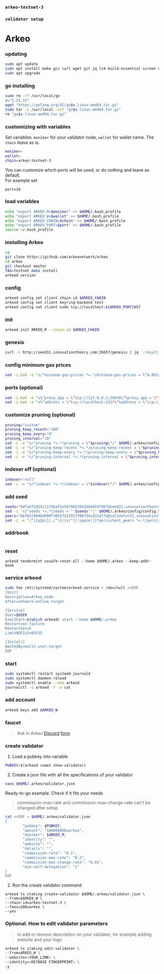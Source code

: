 ### `arkeo-testnet-3`
### `validator setup`

#

# Arkeo

### updating
```bash
sudo apt update
sudo apt install make gcc curl wget git jq lz4 build-essential screen nano ncdu -qy
sudo apt upgrade
```

### go installing
```bash
sudo rm -rf /usr/local/go
v="1.21.13"
wget "https://golang.org/dl/go$v.linux-amd64.tar.gz"
sudo tar -C /usr/local -xzf "go$v.linux-amd64.tar.gz"
rm "go$v.linux-amd64.tar.gz"
```

### customizing with variables
Set variables: `moniker` for your validator node, `wallet` for wallet name. The `chain` leave as is.
```bash
moniker=
wallet=
chain=arkeo-testnet-3
```
You can customize which ports will be used, or do nothing and leave as default.    
For example set
```
port=18
```

### load variables
```bash
echo "export ARKEO_M=$moniker" >> $HOME/.bash_profile
echo "export ARKEO_W=$wallet" >> $HOME/.bash_profile
echo "export ARKEO_CHAIN=$chain" >> $HOME/.bash_profile
echo "export ARKEO_PORT=$port" >> $HOME/.bash_profile
source ~/.bash_profile
```

### installing Arkeo
```bash
cd
git clone https://github.com/arkeonetwork/arkeo
cd arkeo
git checkout master
TAG=testnet make install
arkeod version
```

### config
```bash
arkeod config set client chain-id $ARKEO_CHAIN
arkeod config set client keyring-backend test
arkeod config set client node tcp://localhost:${ARKEO_PORT}657
```

### init
```bash
arkeod init ARKEO_M --chain-id $ARKEO_CHAIN
```

### genesis
```bash
curl -s http://seed31.innovationtheory.com:26657/genesis | jq '.result.genesis' > $HOME/.arkeo/config/genesis.json
```

### config minimum gas prices
```bash
sed -i.bak -e "s/^minimum-gas-prices *=.*/minimum-gas-prices = \"0.001uarkeo\"/;" ~/.arkeo/config/app.toml
```

### ports (optional)
```bash
sed -i.bak -e "s%^proxy_app = \"tcp://127.0.0.1:26658\"%proxy_app = \"tcp://127.0.0.1:${ARKEO_PORT}658\"%; s%^laddr = \"tcp://127.0.0.1:26657\"%laddr = \"tcp://127.0.0.1:${ARKEO_PORT}657\"%; s%^pprof_laddr = \"localhost:6060\"%pprof_laddr = \"localhost:${ARKEO_PORT}060\"%; s%^laddr = \"tcp://0.0.0.0:26656\"%laddr = \"tcp://0.0.0.0:${ARKEO_PORT}656\"%; s%^prometheus_listen_addr = \":26660\"%prometheus_listen_addr = \":${ARKEO_PORT}660\"%" $HOME/.arkeo/config/config.toml
sed -i.bak -e "s%^address = \"tcp://localhost:1317\"%address = \"tcp://localhost:${ARKEO_PORT}317\"%; s%^address = \"localhost:9090\"%address = \"localhost:${ARKEO_PORT}090\"%" $HOME/.arkeo/config/app.toml
```

### customize pruning (optional)
```bash
pruning="custom"
pruning_keep_recent="100"
pruning_keep_every="0"
pruning_interval="19"
sed -i -e "s/^pruning *=.*/pruning = \"$pruning\"/" $HOME/.arkeo/config/app.toml
sed -i -e "s/^pruning-keep-recent *=.*/pruning-keep-recent = \"$pruning_keep_recent\"/" $HOME/.arkeo/config/app.toml
sed -i -e "s/^pruning-keep-every *=.*/pruning-keep-every = \"$pruning_keep_every\"/" $HOME/.arkeo/config/app.toml
sed -i -e "s/^pruning-interval *=.*/pruning-interval = \"$pruning_interval\"/" $HOME/.arkeo/config/app.toml
```

### indexer off (optional)
```bash
indexer="null"
sed -i -e "s/^indexer *=.*/indexer = \"$indexer\"/" $HOME/.arkeo/config/config.toml
```

### add seed
```bash
seeds="9dfa5f2d19c1174baf5e597965394269e654f9b7@seed31.innovationtheory.com:26656"
sed -i 's|^seeds *=.*|seeds = "'$seeds'"|' $HOME/.arkeo/config/config.toml
peers="bb761c984bd990f3055f412917396754cd22af7a@validator31.innovationtheory.com:26656,81e36f94351d47803b8e1e0d0ad2d2e8e14ed36b@validator32.innovationtheory.com:26656"
sed -i -e "/^\[p2p\]/,/^\[/{s/^[[:space:]]*persistent_peers *=.*/persistent_peers = \"$PEERS\"/}" $HOME/.arkeo/config/config.toml
```

### addrbook
```

```

### reset
```
arkeod tendermint unsafe-reset-all --home $HOME/.arkeo --keep-addr-book
```

### service arkeod
```bash
sudo tee /etc/systemd/system/arkeod.service > /dev/null <<EOF
[Unit]
Description=Arkeo_node
After=network-online.target

[Service]
User=$USER
ExecStart=$(which arkeod) start --home $HOME/.arkeo
Restart=on-failure
RestartSec=5
LimitNOFILE=65535

[Install]
WantedBy=multi-user.target
EOF
```

### start
```bash
sudo systemctl restart systemd-journald
sudo systemctl daemon-reload
sudo systemctl enable --now arkeod
journalctl -u arkeod -f -o cat
```

### add account
```bash
arkeod keys add $ARKEO_W
```

### faucet
> Ask in Arkeo [Discord](https://discord.gg/BfEHpm6uFc)
> [form](https://docs.google.com/forms/d/e/1FAIpQLSeBNEWdmTRGG_UWMj5HxUeQB141rhW9T6teOTnzMP_6mXAzMA/viewform)

### create validator
1. Load a pubkey into variable
```bash
PUBKEY=$(arkeod comet show-validator)
```

2. Create a json file with all the specifications of your validator
```bash
nano $HOME/.arkeo/validator.json
```
Ready-to-go example. Check if it fits your needs
> commission-max-rate and commission-max-change-rate can't be changed after setup     
```bash
cat <<EOF > $HOME/.arkeo/validator.json
{
        "pubkey": $PUBKEY,
        "amount": "100000000uarkeo", 
        "moniker": $ARKEO_M,
        "identity": "",
        "website": "",
        "details": "",
        "commission-rate": "0.1",
        "commission-max-rate": "0.2",
        "commission-max-change-rate": "0.01",
        "min-self-delegation": "1"
}
EOF
```

2. Run the create validator command
```
arkeod tx staking create-validator $HOME/.arkeo/validator.json \
--from=$ARKEO_W \
--chain-id=arkeo-testnet-3 \
--fees=200uarkeo \
--yes
```

### Optional. How to edit validator parameters
> to add or remove description on your validator, for example adding website and your logo
```bash
arkeod tx staking edit-validator \
--from=ARKEO_W \
--website=<YOUR_LINK> \
--identity=<KEYBASE FINGERPRINT> \
-y
```


###
```

```

